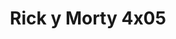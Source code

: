 ---
layout: episodios
title: "Rick y Morty 4x05"
url_serie_padre: 'rick-y-morty/temporada-4'
category: 'series'
capitulo: 'yes'
anio: '2019'
prev: 'capitulo-4'
proximo: 'capitulo-6'
sandbox: allow-same-origin allow-forms
idioma: 'Latino/Subtitulado'
reproductor: 'fembed'
calidad: 'Full HD'
reproductores_otros: ["https://gdriveplayer.co/embed2.php?link=u8zyBPYBqN%252BUYWg%252FfVR%252F0Q5MRjsl03cjQQ%252BasRX%252BaEZ9pCSXnStOnyoTRYXy2rWGkovsT4cxdrIlCKCrQvJlem9XX%252FEAO6ukr3V4m5patj%252FVwrfjBwzxnyTmBroqKEwRReM4XmH5XP6ZZXm4uLVNFxou0b2WG0zNEREbYtgMj6FS2wax%252Fta2Q5AZKdIqxE2mKQd3x0agk0KJ7TU3c%252FN6TY","Latino","https://mstream.space/69dzgykm7kco","Latino","https://api.cuevana3.io/stream/index.php?file=ek5lbm9xYWNrS0xYMTZLa2xNbkdvY3ZTb3BtZng4TGp6ZFpobGFMUGtOelcwcUZmbWRIVzRkakVuS0JnbEplcG1KUnNZSlRTMGViVTBxZGdsdEhPb3JiYW9tT3IwNVBDbTVkNFlLRFNsWmJheEorYmw5R2wyTmZIbUd4a2w1bWxtSnhuWm1xYm9PUFQxcWVScDl2UjJLSFdtS1NjeHc9PQ","Subtitulado","https://player.openloadpremium.com/player.php?id=NTM2","Subtitulado"]
reproductores_fembed: ["https://feurl.com/v/k8q0es3j2-7weqw","Latino","https://feurl.com/v/6756pi0gx81xdk4","Latino","https://feurl.com/v/lnzmlhnzzrykk30","Subtitulado","https://feurl.com/v/ky-j1u38yz28n5y","Subtitulado"]
reproductores_upstream: ["https://upstream.to/embed-l0wt5bi2usl2.html","Latino","https://upstream.to/embed-754dwpjigvnv.html","Subtitulado"]
image_banner: 'https://res.cloudinary.com/imbriitneysam/image/upload/v1555883952/rick-banner-3-min.jpg'
tags:
- Comedia
---